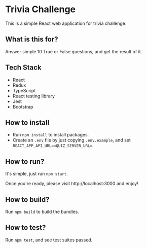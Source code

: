 # Trivia Challenge

This is a simple React web application for trivia challenge.

## What is this for?

Answer simple 10 True or False questions, and get the result of it.

## Tech Stack

- React
- Redux
- TypeScript
- React testing library
- Jest
- Bootstrap

## How to install

- Run `npm install` to install packages.
- Create an `.env` file by just copying `.env.example`, and set `REACT_APP_API_URL=<QUIZ_SERVER_URL>`.

## How to run?

It's simple, just run `npm start`.

Once you're ready, please visit http://localhost:3000 and enjoy!

## How to build?

Run `npm build` to build the bundles.

## How to test?

Run `npm test`, and see test suites passed.
